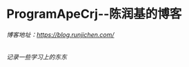 ProgramApeCrj--陈润基的博客
=======================

###### 博客地址：https://blog.runjichen.com/

###### 记录一些学习上的东东


























